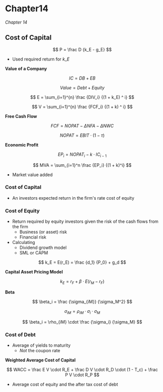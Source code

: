 # Chapter14

_Chapter 14_

## Cost of Capital

$$
P = \frac D {k_E - g_E}
$$

* Used required return for $k\_E$

**Value of a Company**

$$
IC = DB + EB
$$

$$
Value = Debt + Equity
$$

$$
E = \sum_{i=1}^{n} \frac {DIV_i} {(1 + k_E) ^ i}
$$

$$
V = \sum_{i=1}^{n} \frac {FCF_i} {(1 + k) ^ i}
$$

**Free Cash Flow**

$$
FCF = NOPAT - \Delta NFA - \Delta NWC
$$

$$
NOPAT = EBIT \cdot (1 - \tau)
$$

**Economic Profit**

$$
EP_i = NOPAT_i - k \cdot IC_{i-1}
$$

$$
MVA = \sum_{i=1}^n \frac {EP_i} {(1 + k)^i}
$$

* Market value added

### Cost of Capital

* An investors expected return in the firm's rate cost of equity

### Cost of Equity

* Return required by equity investors given the risk of the cash flows from the firm
  * Business \(or asset\) risk
  * Financial risk
* Calculating
  * Dividend growth model
  * SML or CAPM

$$
k_E = E(r_E) = \frac {d_1} {P_0} + g_d
$$

**Capital Asset Pricing Model**

$$
k_E = r_F + \beta \cdot E(r_M - r_F)
$$

**Beta**

$$
\beta_i = \frac {\sigma_{iM}} {\sigma_M^2}
$$

$$
\sigma_{iM} = \rho_{iM} \cdot \sigma_i \cdot \sigma_M
$$

$$
\beta_i = \rho_{iM} \cdot \frac {\sigma_i} {\sigma_M}
$$

### Cost of Debt

* Average of yields to maturity
  * _Not_ the coupon rate

**Weighted Average Cost of Capital**

$$
WACC = \frac E V \cdot R_E + \frac D V \cdot R_D \cdot (1 - T_c) + \frac P V \cdot R_P
$$

* Average cost of equity and the after tax cost of debt

